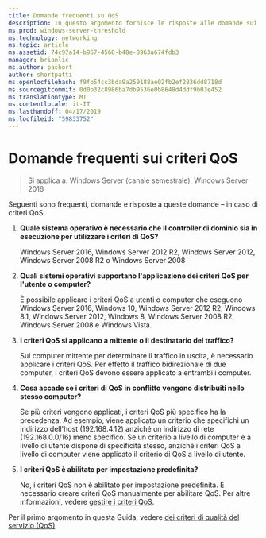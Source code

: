 ```yaml
---
title: Domande frequenti su QoS
description: In questo argomento fornisce le risposte alle domande sui criteri di qualità del servizio (QoS) in Windows Server 2016.
ms.prod: windows-server-threshold
ms.technology: networking
ms.topic: article
ms.assetid: 74c97a14-b957-4568-b48e-8963a674fdb3
manager: brianlic
ms.author: pashort
author: shortpatti
ms.openlocfilehash: f9fb54cc3bda9a259188ae02fb2ef2836dd8718d
ms.sourcegitcommit: 0d0b32c8986ba7db9536e0b8648d4ddf9b03e452
ms.translationtype: MT
ms.contentlocale: it-IT
ms.lasthandoff: 04/17/2019
ms.locfileid: "59833752"
---
```

# <a name="qos-policy-frequently-asked-questions"></a>Domande frequenti sui criteri QoS

>Si applica a: Windows Server (canale semestrale), Windows Server 2016

Seguenti sono frequenti, domande e risposte a queste domande – in caso di criteri QoS.
  
1.  **Quale sistema operativo è necessario che il controller di dominio sia in esecuzione per utilizzare i criteri di QoS?**
  
     Windows Server 2016, Windows Server 2012 R2, Windows Server 2012, Windows Server 2008 R2 o Windows Server 2008

2.  **Quali sistemi operativi supportano l'applicazione dei criteri QoS per l'utente o computer?**

     È possibile applicare i criteri QoS a utenti o computer che eseguono Windows Server 2016, Windows 10, Windows Server 2012 R2, Windows 8.1, Windows Server 2012, Windows 8, Windows Server 2008 R2, Windows Server 2008 e Windows Vista.

3.  **I criteri QoS si applicano a mittente o il destinatario del traffico?**

     Sul computer mittente per determinare il traffico in uscita, è necessario applicare i criteri QoS. Per effetto il traffico bidirezionale di due computer, i criteri QoS devono essere applicato a entrambi i computer.

4.  **Cosa accade se i criteri di QoS in conflitto vengono distribuiti nello stesso computer?**  
  
     Se più criteri vengono applicati, i criteri QoS più specifico ha la precedenza. Ad esempio, viene applicato un criterio che specifichi un indirizzo dell'host (192.168.4.12) anziché un indirizzo di rete (192.168.0.0/16) meno specifico. Se un criterio a livello di computer e a livello di utente dispone di specificità stesso, anziché i criteri QoS a livello di computer viene applicato il criterio di QoS a livello di utente. 

5.  **I criteri QoS è abilitato per impostazione predefinita?**

     No, i criteri QoS non è abilitato per impostazione predefinita. È necessario creare criteri QoS manualmente per abilitare QoS.  Per altre informazioni, vedere [gestire i criteri QoS](qos-policy-manage.md).

Per il primo argomento in questa Guida, vedere [dei criteri di qualità del servizio (QoS)](qos-policy-top.md).
